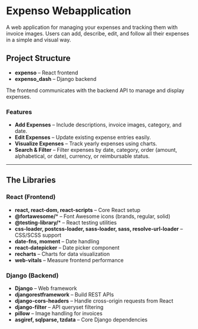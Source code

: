 # Expenso Webapplication

A web application for managing your expenses and tracking them with invoice images. Users can add, describe, edit, and follow all their expenses in a simple and visual way.

## Project Structure

- **expenso** – React frontend
- **expenso_dash** – Django backend

The frontend communicates with the backend API to manage and display expenses.

### Features

- **Add Expenses** – Include descriptions, invoice images, category, and date.
- **Edit Expenses** – Update existing expense entries easily.
- **Visualize Expenses** – Track yearly expenses using charts.
- **Search & Filter** – Filter expenses by date, category, order (amount, alphabetical, or date), currency, or reimbursable status.

---

## The Libraries

### React (Frontend)
- **react, react-dom, react-scripts** – Core React setup
- **@fortawesome/*** – Font Awesome icons (brands, regular, solid)
- **@testing-library/*** – React testing utilities
- **css-loader, postcss-loader, sass-loader, sass, resolve-url-loader** – CSS/SCSS support
- **date-fns, moment** – Date handling
- **react-datepicker** – Date picker component
- **recharts** – Charts for data visualization
- **web-vitals** – Measure frontend performance

### Django (Backend)
- **Django** – Web framework
- **djangorestframework** – Build REST APIs
- **django-cors-headers** – Handle cross-origin requests from React
- **django-filter** – API queryset filtering
- **pillow** – Image handling for invoices
- **asgiref, sqlparse, tzdata** – Core Django dependencies
